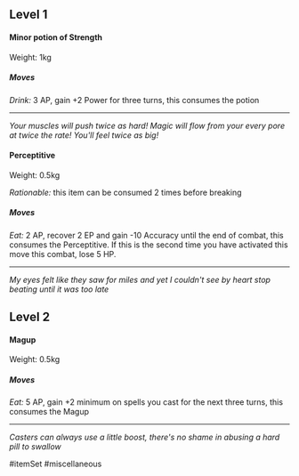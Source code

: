 ## Level 1

#### Minor potion of Strength

Weight: 1kg
##### Moves

*Drink:* 3 AP, gain +2 Power for three turns, this consumes the potion

---
*Your muscles will push twice as hard! Magic will flow from your every pore at twice the rate! You'll feel twice as big!*

#### Perceptitive

Weight: 0.5kg

*Rationable:* this item can be consumed 2 times before breaking
##### Moves

*Eat:* 2 AP, recover 2 EP and gain -10 Accuracy until the end of combat, this consumes the Perceptitive. If this is the second time you have activated this move this combat, lose 5 HP.

---
*My eyes felt like they saw for miles and yet I couldn't see by heart stop beating until it was too late*

## Level 2

#### Magup

Weight: 0.5kg
##### Moves

*Eat:* 5 AP, gain +2 minimum on spells you cast for the next three turns, this consumes the Magup

---
*Casters can always use a little boost, there's no shame in abusing a hard pill to swallow*

#itemSet #miscellaneous